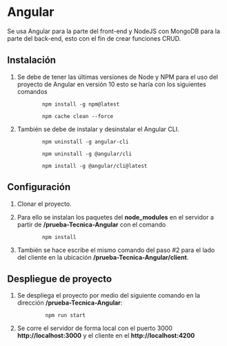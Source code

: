 # Angular
Se usa Angular para la parte del front-end y NodeJS con MongoDB para la parte del back-end, esto con el fin de crear funciones CRUD.

## Instalación 

1. Se debe de tener las últimas versiones de Node y NPM para el uso del proyecto de Angular en versión 10 esto se haría con los siguientes comandos 

               npm install -g npm@latest
                
               npm cache clean --force
                
2. También se debe de instalar y desinstalar el Angular CLI.

               npm uninstall -g angular-cli
                
               npm uninstall -g @angular/cli
                
               npm install -g @angular/cli@latest
                
## Configuración
 1. Clonar el proyecto.
 2. Para ello se instalan los paquetes del **node_modules** en el servidor a partir de **/prueba-Tecnica-Angular** con el comando
 
                npm install
                
 3. También se hace escribe el mismo comando del paso #2 para el lado del cliente en la ubicación **/prueba-Tecnica-Angular/client**.
 
## Despliegue de proyecto
1. Se despliega el proyecto por medio del siguiente comando en la dirección **/prueba-Tecnica-Angular**:
                
                npm run start
                
2. Se corre el servidor de forma local con el puerto 3000 **http://localhost:3000** y el cliente en el **http://localhost:4200**
